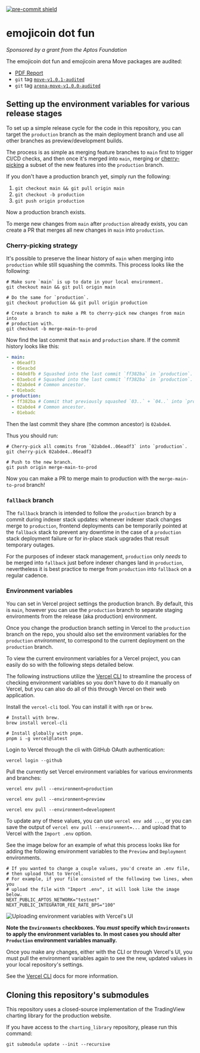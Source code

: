 <!-- markdownlint-disable MD041 -->

[![pre-commit shield]][pre-commit repo]

<!-- markdownlint-enable MD041 -->

# emojicoin dot fun

<!-- markdownlint-disable MD036 -->

*Sponsored by a grant from the Aptos Foundation*

The emojicoin dot fun and emojicoin arena Move packages are audited:

- [PDF Report]
- `git` tag [`move-v1.0.1-audited`]
- `git` tag [`arena-move-v1.0.0-audited`]

<!-- markdownlint-enable MD036 -->

## Setting up the environment variables for various release stages

To set up a simple release cycle for the code in this repository, you can
target the `production` branch as the main deployment branch and use
all other branches as preview/development builds.

The process is as simple as merging feature branches to `main` first to trigger
CI/CD checks, and then once it's merged into `main`, merging or [cherry-picking]
a subset of the new features into the `production` branch.

If you don't have a production branch yet, simply run the following:

1. `git checkout main && git pull origin main`
1. `git checkout -b production`
1. `git push origin production`

Now a production branch exists.

To merge new changes from `main` after `production` already exists, you can
create a PR that merges all new changes in `main` into `production`.

### Cherry-picking strategy

It's possible to preserve the linear history of `main` when merging into
`production` while still squashing the commits. This process looks like the
following:

```shell
# Make sure `main` is up to date in your local environment.
git checkout main && git pull origin main

# Do the same for `production`.
git checkout production && git pull origin production

# Create a branch to make a PR to cherry-pick new changes from main into
# production with.
git checkout -b merge-main-to-prod
```

Now find the last commit that `main` and `production` share. If the commit
history looks like this:

```yaml
- main:
  - 06eadf3
  - 05eacbd
  - 04de8fb # Squashed into the last commit `ff382ba` in `production`.
  - 03aebcd # Squashed into the last commit `ff382ba` in `production`.
  - 02abde4 # Common ancestor.
  - 01ebadc
- production:
  - ff382ba # Commit that previously squashed `03..` + `04..` into `production`.
  - 02abde4 # Common ancestor.
  - 01ebadc
```

Then the last commit they share (the common ancestor) is `02abde4`.

Thus you should run:

```shell
# Cherry-pick all commits from `02abde4..06eadf3` into `production`.
git cherry-pick 02abde4..06eadf3

# Push to the new branch.
git push origin merge-main-to-prod
```

Now you can make a PR to merge main to production with the `merge-main-to-prod`
branch!

### `fallback` branch

The `fallback` branch is intended to follow the `production` branch by a commit
during indexer stack updates: whenever indexer stack changes merge to
`production`, frontend deployments can be temporarily pointed at the `fallback`
stack to prevent any downtime in the case of a `production` stack deployment
failure or for in-place stack upgrades that result temporary outages.

For the purposes of indexer stack management, `production` only *needs* to be
merged into `fallback` just before indexer changes land in `production`,
nevertheless it is best practice to merge from `production` into `fallback` on a
regular cadence.

### Environment variables

You can set in Vercel project settings the production branch. By default, this
is `main`, however you can use the `production` branch to separate staging
environments from the release (aka production) environment.

Once you change the production branch setting in Vercel to the `production`
branch on the repo, you should also set the environment variables for the
`production` *environment*, to correspond to the current deployment on the
`production` branch.

To view the current environment variables for a Vercel project, you can easily
do so with the following steps detailed below.

The following instructions utilize the [Vercel CLI] to streamline the process of
checking environment variables so you don't have to do it manually on Vercel,
but you can also do all of this through Vercel on their web application.

Install the `vercel-cli` tool. You can install it with `npm` or `brew`.

```shell
# Install with brew.
brew install vercel-cli

# Install globally with pnpm.
pnpm i -g vercel@latest
```

Login to Vercel through the cli with GitHub OAuth authentication:

```shell
vercel login --github
```

Pull the currently set Vercel environment variables for various environments
and branches:

```shell
vercel env pull --environment=production

vercel env pull --environment=preview

vercel env pull --environment=development
```

To update any of these values, you can use `vercel env add ...`, or you can
save the output of `vercel env pull --environment=...` and upload that to
Vercel with the `Import .env` option.

See the image below for an example of what this process looks like for adding
the following environment variables to the `Preview` and `Deployment`
environments.

```shell
# If you wanted to change a couple values, you'd create an .env file,
# then upload that to Vercel.
# For example, if your file consisted of the following two lines, when you
# upload the file with "Import .env", it will look like the image below.
NEXT_PUBLIC_APTOS_NETWORK="testnet"
NEXT_PUBLIC_INTEGRATOR_FEE_RATE_BPS="100"
```

![Uploading environment variables with Vercel's UI]

**Note the `Environments` checkboxes. You *must* specify which `Environments`
to apply the environment variables to. In most cases you should alter
`Production` environment variables manually.**

Once you make any changes, either with the CLI or through Vercel's UI, you must
pull the environment variables again to see the new, updated values in your
local repository's settings.

See the [Vercel CLI] docs for more information.

## Cloning this repository's submodules

This repository uses a closed-source implementation of the TradingView charting
library for the production website.

If you have access to the `charting_library` repository, please run this
command:

```shell
git submodule update --init --recursive
```

[cherry-picking]: https://git-scm.com/docs/git-cherry-pick
[pdf report]: https://econia-labs.notion.site/emojicoin-dot-fun-audit-8806ffea2b594c8e846ce3d32e5630b9
[pre-commit repo]: https://github.com/pre-commit/pre-commit
[pre-commit shield]: https://img.shields.io/badge/pre--commit-enabled-brightgreen?logo=pre-commit
[uploading environment variables with vercel's ui]: https://github.com/user-attachments/assets/d613725d-82ed-4a4e-a467-a89b2cf57d91
[vercel cli]: https://vercel.com/docs/cli
[`arena-move-v1.0.0-audited`]: https://github.com/econia-labs/emojicoin-dot-fun/releases/tag/arena-move-v1.0.0-audited
[`move-v1.0.1-audited`]: https://github.com/econia-labs/emojicoin-dot-fun/releases/tag/move-v1.0.1-audited
